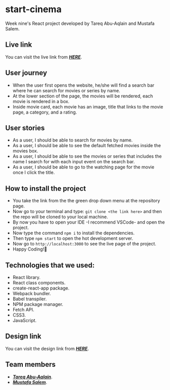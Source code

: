 # start-cinema

Week nine's React project developed by Tareq Abu-Aqlain and Mustafa Salem.

## Live link

You can visit the live link from ***[HERE]()***.

## User journey

- When the user first opens the website, he/she will find a search bar where he can search for movies or series by name.
- At the lower section of the page, the movies will be rendered, each movie is rendered in a box.
- Inside movie card, each movie has an image, title that links to the movie page, a category, and a rating.

## User stories

- As a user, I should be able to search for movies by name.
- As a user, I should be able to see the default fetched movies inside the movies box.
- As a user, I should be able to see the movies or series that includes the name I search for with each input event on the search bar.
- As a user, I should be able to go to the watching page for the movie once I click the title.

## How to install the project

- You take the link from the the green drop down menu at the repository page.
- Now go to your terminal and type: `git clone <the link here>` and then the repo will be cloned to your local machine.
- By now you have to open your IDE -I recommend VSCode- and open the project.
- Now type the command `npm i` to install the dependencies.
- Then type `npm start` to open the hot development server.
- Now go to `http://localhost:3000` to see the live page of the project.
- Happy Coding!🤞

## Technologies that we used:

- React library.
- React class components.
- create-react-app package.
- Webpack bundler.
- Babel transpiler.
- NPM package manager.
- Fetch API.
- CSS3.
- JavaScript.

## Design link

You can visit the design link from ***[HERE](https://www.figma.com/file/YebXV2qjLzfPPuJpF4s9Rr/movies?node-id=0%3A1)***.

## Team members

- ***[Tareq Abu-Aqlain](https://github.com/tareq-abuaqlain)***.
- ***[Mustafa Salem](https://github.com/moustf)***.